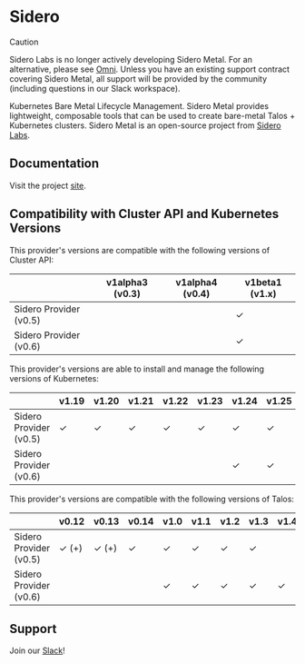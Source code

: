 # Sidero

<!-- textlint-disable -->
> [!CAUTION]
> Sidero Labs is no longer actively developing Sidero Metal.
> For an alternative, please see [Omni](https://github.com/siderolabs/omni.git).
> Unless you have an existing support contract covering Sidero Metal, all support will be provided by the community (including questions in our Slack workspace).
<!-- textlint-enable -->

Kubernetes Bare Metal Lifecycle Management.
Sidero Metal provides lightweight, composable tools that can be used to create bare-metal Talos + Kubernetes clusters.
Sidero Metal is an open-source project from [Sidero Labs](https://www.SideroLabs.com).

## Documentation

Visit the project [site](https://www.sidero.dev).

## Compatibility with Cluster API and Kubernetes Versions

This provider's versions are compatible with the following versions of Cluster API:

|                        | v1alpha3 (v0.3) | v1alpha4 (v0.4) | v1beta1 (v1.x) |
| ---------------------- | --------------- | --------------- | -------------- |
| Sidero Provider (v0.5) |                 |                 | ✓              |
| Sidero Provider (v0.6) |                 |                 | ✓              |

This provider's versions are able to install and manage the following versions of Kubernetes:

|                        | v1.19 | v1.20 | v1.21 | v1.22 | v1.23 | v1.24 | v1.25 | v1.26 | v1.27 | v1.28 | v1.29 | v1.30 | v1.31 | v1.32 |
| ---------------------- | ----- | ----- | ----- | ----- | ----- | ----- | ----- | ----- | ----- | ----- | ----- | ----- | ----- | ----- |
| Sidero Provider (v0.5) | ✓     | ✓     | ✓     | ✓     | ✓     | ✓     | ✓     | ✓     | ✓     |       |       |       |       |       |
| Sidero Provider (v0.6) |       |       |       |       |       | ✓     | ✓     | ✓     | ✓     | ✓     | ✓     | ✓     | ✓     | ✓     |

This provider's versions are compatible with the following versions of Talos:

|                        | v0.12  | v0.13 | v0.14 | v1.0  | v1.1  | v1.2  | v1.3  | v1.4  | v1.5  | v1.6  | v1.7  | v1.8  | v1.9  |
| ---------------------- | ------ | ----- | ----- | ----- | ----- | ----- | ----- | ----- | ----- | ----- | ----- | ----- | ----- |
| Sidero Provider (v0.5) | ✓ (+)  | ✓ (+) | ✓     | ✓     | ✓     | ✓     | ✓     |       |       |       |       |       |       |
| Sidero Provider (v0.6) |        |       |       | ✓     | ✓     | ✓     | ✓     | ✓     | ✓     | ✓     | ✓     | ✓     | ✓     |

## Support

Join our [Slack](https://slack.dev.talos-systems.io)!
